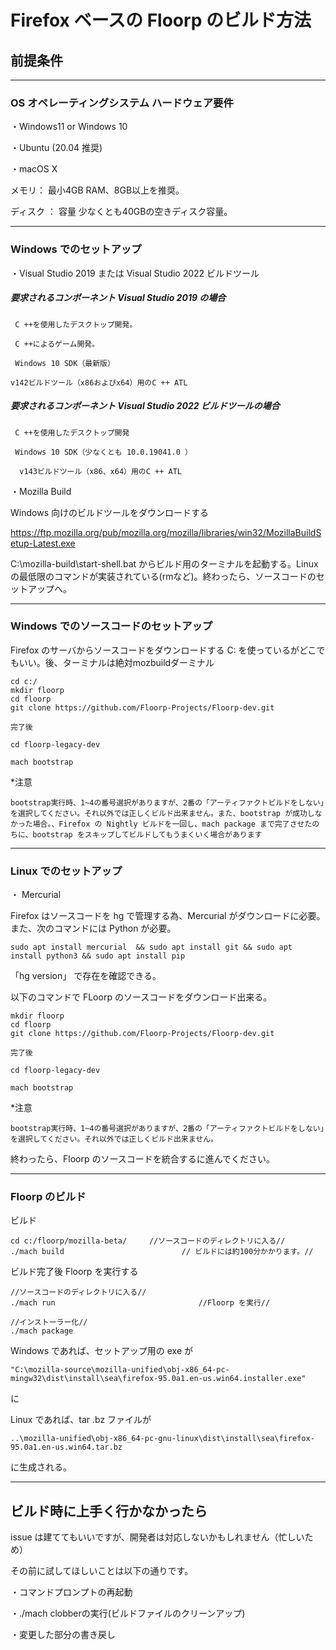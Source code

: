 # Firefox ベースの Floorp のビルド方法

## 前提条件
----

### OS オペレーティングシステム ハードウェア要件

・Windows11 or Windows 10

・Ubuntu (20.04 推奨)

・macOS X


メモリ： 最小4GB RAM、8GB以上を推奨。

ディスク ： 容量 少なくとも40GBの空きディスク容量。

----
### Windows でのセットアップ

・Visual Studio 2019 または Visual Studio 2022 ビルドツール
##### 要求されるコンポーネント Visual Studio 2019 の場合
 ` C ++を使用したデスクトップ開発。`

 ` C ++によるゲーム開発。`
 
` Windows 10 SDK（最新版）`

`v142ビルドツール（x86およびx64）用のC ++ ATL`

##### 要求されるコンポーネント Visual Studio 2022 ビルドツールの場合

` C ++を使用したデスクトップ開発`

 ` Windows 10 SDK（少なくとも 10.0.19041.0 ）`
 
`  v143ビルドツール（x86、x64）用のC ++ ATL`


・Mozilla Build

Windows 向けのビルドツールをダウンロードする

https://ftp.mozilla.org/pub/mozilla.org/mozilla/libraries/win32/MozillaBuildSetup-Latest.exe

C:\mozilla-build\start-shell.bat からビルド用のターミナルを起動する。Linuxの最低限のコマンドが実装されている(rmなど)。終わったら、ソースコードのセットアップへ。

-------
### Windows でのソースコードのセットアップ

Firefox のサーバからソースコードをダウンロードする C: を使っているがどこでもいい。後、ターミナルは絶対mozbuildダーミナル

``` 
cd c:/
mkdir floorp
cd floorp
git clone https://github.com/Floorp-Projects/Floorp-dev.git

完了後

cd floorp-legacy-dev

mach bootstrap
```
*注意

`bootstrap実行時、1~4の番号選択がありますが、2番の「アーティファクトビルドをしない」を選択してください。それ以外では正しくビルド出来ません。また、bootstrap が成功しなかった場合。、Firefox の Nightly ビルドを一回し、mach package まで完了させたのちに、bootstrap をスキップしてビルドしてもうまくいく場合があります`

------
### Linux でのセットアップ

・ Mercurial

Firefox はソースコードを hg で管理する為、Mercurial がダウンロードに必要。また、次のコマンドには Python が必要。

```
sudo apt install mercurial  && sudo apt install git && sudo apt install python3 && sudo apt install pip
```
 「hg version」 で存在を確認できる。

以下のコマンドで  FLoorp のソースコードをダウンロード出来る。

```
mkdir floorp
cd floorp
git clone https://github.com/Floorp-Projects/Floorp-dev.git

完了後

cd floorp-legacy-dev

mach bootstrap

```
*注意

`bootstrap実行時、1~4の番号選択がありますが、2番の「アーティファクトビルドをしない」を選択してください。それ以外では正しくビルド出来ません。`

終わったら、Floorp のソースコードを統合するに進んでください。

----

### Floorp のビルド

ビルド
```
cd c:/floorp/mozilla-beta/     //ソースコードのディレクトリに入る//
./mach build   　　　　　　　　　　　　　　// ビルドには約100分かかります。//
```
ビルド完了後 Floorp を実行する
```
//ソースコードのディレクトリに入る//
./mach run                                //Floorp を実行//
```
```
//インストーラー化//
./mach package
```

Windows であれば、セットアップ用の exe が 

`"C:\mozilla-source\mozilla-unified\obj-x86_64-pc-mingw32\dist\install\sea\firefox-95.0a1.en-us.win64.installer.exe"`

 に

Linux であれば、tar .bz ファイルが

 `..\mozilla-unified\obj-x86_64-pc-gnu-linux\dist\install\sea\firefox-95.0a1.en-us.win64.tar.bz`

に生成される。

----

## ビルド時に上手く行かなかったら

issue は建ててもいいですが、開発者は対応しないかもしれません（忙しいため）

その前に試してほしいことは以下の通りです。

・コマンドプロンプトの再起動

・./mach clobberの実行(ビルドファイルのクリーンアップ)

・変更した部分の書き戻し
